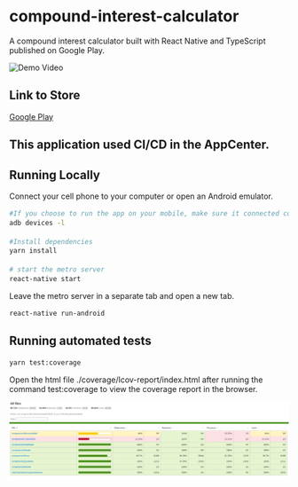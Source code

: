 # compound-interest-calculator

A compound interest calculator built with React Native and TypeScript published on Google Play. 

![Demo Video](demo_video.gif)

## Link to Store

[Google Play](https://play.google.com/store/apps/details?id=br.com.fiiquedeboa.juroscompostos)

## This application used CI/CD in the AppCenter.

## Running Locally

Connect your cell phone to your computer or open an Android emulator.

```sh
#If you choose to run the app on your mobile, make sure it connected correctly
adb devices -l

#Install dependencies
yarn install

# start the metro server
react-native start
```

Leave the metro server in a separate tab and open a new tab.

```sh
react-native run-android
```

## Running automated tests

```sh
yarn test:coverage
```

Open the html file ./coverage/lcov-report/index.html after running the command test:coverage to view the coverage report in the browser.

![Coverage Report](coverage-report.png)


